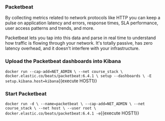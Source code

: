 ### Packetbeat
By collecting metrics related to network protocols like HTTP you can keep a pulse on application latency and errors, response times, SLA performance, user access patterns and trends, and more.

Packetbeat lets you tap into this data and parse in real time to understand how traffic is flowing through your network. It's totally passive, has zero latency overhead, and it doesn’t interfere with your infrastructure.

### Upload the Packetbeat dashboards into Kibana
`docker run --cap-add=NET_ADMIN \
 --net course_stack \
 docker.elastic.co/beats/packetbeat:6.4.1 \
 setup --dashboards \
 -E setup.kibana.host=kibana`{{execute HOST1}}

### Start Packetbeat
`docker run -d \
 --name=packetbeat \
 --cap-add=NET_ADMIN \
 --net course_stack \
 --net host \
 --user root \
 docker.elastic.co/beats/packetbeat:6.4.1 -e`{{execute HOST1}}
